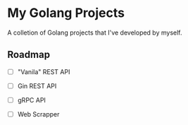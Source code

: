 # My Golang Projects

A colletion of Golang projects that I've developed by myself.

## Roadmap

- [ ] "Vanila" REST API
- [ ] Gin REST API
- [ ] gRPC API
- [ ] Web Scrapper


